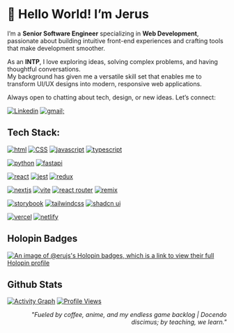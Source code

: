 # 👋 Hello World! I’m Jerus  

I’m a **Senior Software Engineer** specializing in **Web Development**,  
passionate about building intuitive front-end experiences and crafting tools that make development smoother.  

As an **INTP**, I love exploring ideas, solving complex problems, and having thoughtful conversations.  
My background has given me a versatile skill set that enables me to transform UI/UX designs into modern, responsive web applications.  

Always open to chatting about tech, design, or new ideas. Let’s connect:  

[![Linkedin](https://img.shields.io/badge/LinkedIn-0077B5?style=for-the-badge&logo=linkedin&logoColor=white)](https://www.linkedin.com/in/jerus-aquino/)
[![gmail;](https://img.shields.io/badge/Gmail-D14836?style=for-the-badge&logo=gmail&logoColor=white)](mailto:a.m.jerus+dotdev@gmail.com)

## Tech Stack:
<!-- languages -->

[![html](https://img.shields.io/badge/HTML5-E34F26?style=for-the-badge&logo=html5&logoColor=white)]()
[![CSS](https://img.shields.io/badge/CSS3-1572B6?style=for-the-badge&logo=css3&logoColor=white)]()
[![javascript](https://img.shields.io/badge/JavaScript-323330?style=for-the-badge&logo=javascript&logoColor=F7DF1E)](https://www.javascript.com/)
[![typescript](https://img.shields.io/badge/TypeScript-007ACC?style=for-the-badge&logo=typescript&logoColor=white)](https://www.typescriptlang.org/)

<!-- python -->

[![python](https://img.shields.io/badge/Python-FFD43B?style=for-the-badge&logo=python&logoColor=blue)](https://www.python.org/)
[![fastapi](https://img.shields.io/badge/fastapi-109989?style=for-the-badge&logo=FASTAPI&logoColor=white)](https://fastapi.tiangolo.com/)

<!-- react -->

[![react](https://img.shields.io/badge/React-20232A?style=for-the-badge&logo=react&logoColor=61DAFB)](https://reactjs.org/)
[![jest](https://img.shields.io/badge/Jest-C21325?style=for-the-badge&logo=jest&logoColor=white)](https://img.shields.io/badge/Jest-C21325?style=for-the-badge&logo=jest&logoColor=white)
[![redux](https://img.shields.io/badge/Redux-593D88?style=for-the-badge&logo=redux&logoColor=white)](https://redux.js.org/)

[![nextjs](https://img.shields.io/badge/next.js-000000?style=for-the-badge&logo=nextdotjs&logoColor=white)](https://nextjs.org/)
[![vite](https://img.shields.io/badge/Vite-B73BFE?style=for-the-badge&logo=vite&logoColor=FFD62E)](https://vitejs.dev/)
[![react router](https://img.shields.io/badge/React_Router-CA4245?style=for-the-badge&logo=react-router&logoColor=white)](https://reactrouter.com/)
[![remix](https://img.shields.io/badge/remix-000000?style=for-the-badge&logo=remix&logoColor=white)](https://remix.run/)

<!-- styling/components -->

[![storybook](https://img.shields.io/badge/storybook-FF4785?style=for-the-badge&logo=storybook&logoColor=white)](https://storybook.js.org/)
[![tailwindcss](https://img.shields.io/badge/Tailwind_CSS-38B2AC?style=for-the-badge&logo=tailwind-css&logoColor=white)](https://tailwindcss.com/)
[![shadcn ui](https://img.shields.io/badge/shadcn%2Fui-000000?style=for-the-badge&logo=shadcnui&logoColor=white)](https://ui.shadcn.com/)

<!-- cloud -->

[![vercel](https://img.shields.io/badge/Vercel-000000?style=for-the-badge&logo=vercel&logoColor=white)](https://vercel.com/)
[![netlify](https://img.shields.io/badge/Netlify-00C7B7?style=for-the-badge&logo=netlify&logoColor=white)](https://app.netlify.com/)

## Holopin Badges

[![An image of @erujs's Holopin badges, which is a link to view their full Holopin profile](https://holopin.me/erujs)](https://holopin.io/@erujs)

## Github Stats

[![Activity Graph](https://github-readme-activity-graph.vercel.app/graph?username=erujs&area=true&hide_border=true&days=39&custom_title=Contribution%20Graph&theme=github)](https://github.com/ashutosh00710/github-readme-activity-graph)
[![Profile Views](https://komarev.com/ghpvc/?username=erujs&style=for-the-badge&color=008080)](https://github.com/antonkomarev/github-profile-views-counter)

<div align="right">
  <em>"Fueled by coffee, anime, and my endless game backlog | Docendo discimus; by teaching, we learn."</em>
</div>
